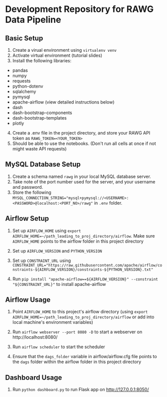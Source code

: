 # Development Repository for RAWG Data Pipeline

## Basic Setup

1. Create a virual environment using ```virtualenv venv```
2. Activate virtual environment (tutorial slides)
3. Install the following libraries:
- pandas
- numpy
- requests
- python-dotenv
- sqlalchemy
- pymysql
- apache-airflow (view detailed instructions below)
- dash
- dash-bootstrap-components
- dash-bootstrap-templates
- plotly
4. Create a .env file in the project directory, and store your RAWG API token as ```RAWG_TOKEN=<YOUR_TOKEN>```
5. Should be able to use the notebooks. (Don't run all cells at once if not might waste API requests)

## MySQL Database Setup

1. Create a schema named ```rawg``` in your local MySQL database server.
2. Take note of the port number used for the server, and your username and password.
3. Store the following ```MYSQL_CONNECTION_STRING="mysql+pymysql://<USERNAME>:<PASSWORD>@localhost:<PORT_NO>/rawg"``` in ```.env``` folder.

## Airflow Setup

1. Set up ```AIRFLOW_HOME``` using ```export AIRFLOW_HOME=~/path_leading_to_proj_directory/airflow```. Make sure ```AIRFLOW_HOME``` points to the airflow folder in this project directory

2. Set up ```AIRFLOW_VERSION``` and ```PYTHON_VERSION```

3. Set up ```CONSTRAINT_URL``` using ```CONSTRAINT_URL="https://raw.githubusercontent.com/apache/airflow/constraints-${AIRFLOW_VERSION}/constraints-${PYTHON_VERSION}.txt"```

4. Run ```pip install "apache-airflow==${AIRFLOW_VERSION}" --constraint "${CONSTRAINT_URL}"``` to install apache-airflow

## Airflow Usage

1. Point ```AIRFLOW_HOME``` to this project's airflow directory (using ```export AIRFLOW_HOME=~/path_leading_to_proj_directory/airflow``` or add into local machine's environment variables)

2. Run ```airflow webserver --port 8080 -D``` to start a webserver on http://localhost:8080/

3. Run ```airflow scheduler``` to start the scheduler

4. Ensure that the ```dags_folder``` variable in airflow/airflow.cfg file points to the ```dags``` folder within the airflow folder in this project directory

## Dashboard Usage

1. Run ```python dashboard.py``` to run Flask app on http://127.0.0.1:8050/
